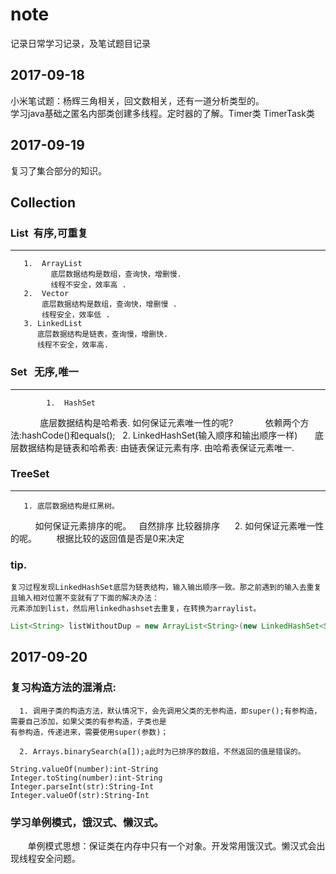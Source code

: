 # note
记录日常学习记录，及笔试题目记录

2017-09-18
-------------------------------------------------------------------

小米笔试题：杨辉三角相关，回文数相关，还有一道分析类型的。<br> 
学习java基础之匿名内部类创建多线程。定时器的了解。Timer类 TimerTask类<br> 

2017-09-19
-----------------------------------------------------------------------------

复习了集合部分的知识。<br> 
## Collection<br>
### List  有序,可重复 <br> 
------------------------------------------------
       1.  ArrayList 
             底层数据结构是数组，查询快，增删慢.
             线程不安全，效率高 .
       2.  Vector
           底层数据结构是数组，查询快，增删慢 .
           线程安全，效率低 .
       3. LinkedList
          底层数据结构是链表，查询慢，增删快.
          线程不安全，效率高.
      
### Set   无序,唯一 <br> 
-------------------------------------------------
            1.  HashSet
             底层数据结构是哈希表.
             如何保证元素唯一性的呢?
             依赖两个方法:hashCode()和equals();
           2. LinkedHashSet(输入顺序和输出顺序一样)
            底层数据结构是链表和哈希表:
            由链表保证元素有序.
            由哈希表保证元素唯一. 
   
### TreeSet<br> 
-------------------------------------------------
       1. 底层数据结构是红黑树。 
           如何保证元素排序的呢。  
           	自然排序 比较器排序 
       2. 如何保证元素唯一性的呢。 
          根据比较的返回值是否是0来决定

### tip.
    复习过程发现LinkedHashSet底层为链表结构，输入输出顺序一致。那之前遇到的输入去重复且输入相对位置不变就有了下面的解决办法：
    元素添加到list，然后用linkedhashset去重复，在转换为arraylist。
 ```java
List<String> listWithoutDup = new ArrayList<String>(new LinkedHashSet<String>(list));
```
        
2017-09-20
--------------------------------------------------------------------------------------

### 复习构造方法的混淆点:<br>
      1. 调用子类的构造方法，默认情况下，会先调用父类的无参构造，即super();有参构造，需要自己添加，如果父类的有参构造，子类也是
    有参构造，传递进来，需要使用super(参数)；
   
      2. Arrays.binarySearch(a[]);a此时为已排序的数组，不然返回的值是错误的。
 ```
 String.valueOf(number):int-String
 Integer.toSting(number):int-String
 Integer.parseInt(str):String-Int
 Integer.valueOf(str):String-Int 
 ```
### 学习单例模式，饿汉式、懒汉式。<br> 
        单例模式思想：保证类在内存中只有一个对象。开发常用饿汉式。懒汉式会出现线程安全问题。
